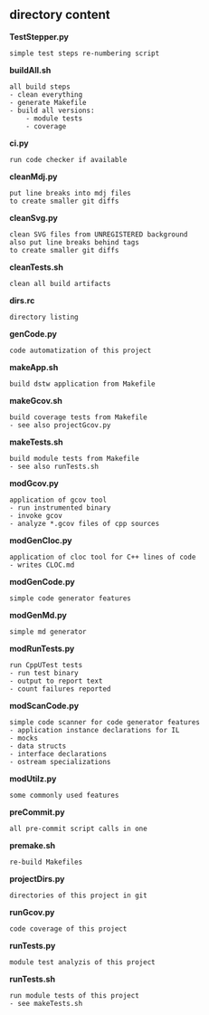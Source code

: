 ## directory content

**TestStepper.py**
```
simple test steps re-numbering script
```

**buildAll.sh**
```
all build steps
- clean everything
- generate Makefile
- build all versions:
    - module tests
    - coverage
```

**ci.py**
```
run code checker if available
```

**cleanMdj.py**
```
put line breaks into mdj files
to create smaller git diffs
```

**cleanSvg.py**
```
clean SVG files from UNREGISTERED background
also put line breaks behind tags
to create smaller git diffs
```

**cleanTests.sh**
```
clean all build artifacts
```

**dirs.rc**
```
directory listing
```

**genCode.py**
```
code automatization of this project
```

**makeApp.sh**
```
build dstw application from Makefile
```

**makeGcov.sh**
```
build coverage tests from Makefile
- see also projectGcov.py
```

**makeTests.sh**
```
build module tests from Makefile
- see also runTests.sh
```

**modGcov.py**
```
application of gcov tool
- run instrumented binary
- invoke gcov
- analyze *.gcov files of cpp sources
```

**modGenCloc.py**
```
application of cloc tool for C++ lines of code
- writes CLOC.md
```

**modGenCode.py**
```
simple code generator features
```

**modGenMd.py**
```
simple md generator
```

**modRunTests.py**
```
run CppUTest tests
- run test binary
- output to report text
- count failures reported
```

**modScanCode.py**
```
simple code scanner for code generator features
- application instance declarations for IL
- mocks
- data structs
- interface declarations
- ostream specializations
```

**modUtilz.py**
```
some commonly used features
```

**preCommit.py**
```
all pre-commit script calls in one
```

**premake.sh**
```
re-build Makefiles
```

**projectDirs.py**
```
directories of this project in git
```

**runGcov.py**
```
code coverage of this project
```

**runTests.py**
```
module test analyzis of this project
```

**runTests.sh**
```
run module tests of this project
- see makeTests.sh
```
